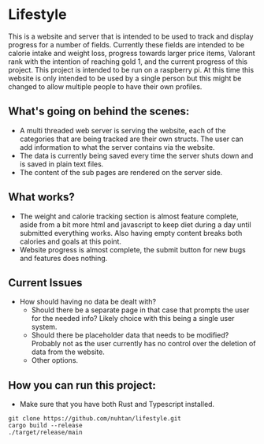 # Lifestyle
This is a website and server that is intended to be used to track and display progress for a number of fields. Currently these fields are intended to be calorie intake and weight loss, progress towards larger price items, Valorant rank with the intention of reaching gold 1, and the current progress of this project. This project is intended to be run on a raspberry pi. At this time this website is only intended to be used by a single person but this might be changed to allow multiple people to have their own profiles.

## What's going on behind the scenes:
- A multi threaded web server is serving the website, each of the categories that are being tracked are their own structs. The user can add information to what the server contains via the website.
- The data is currently being saved every time the server shuts down and is saved in plain text files. 
- The content of the sub pages are rendered on the server side.

## What works?
- The weight and calorie tracking section is almost feature complete, aside from a bit more html and javascript to keep diet during a day until submitted everything works. Also having empty content breaks both calories and goals at this point.
- Website progress is almost complete, the submit button for new bugs and features does nothing.

## Current Issues
- How should having no data be dealt with?
    - Should there be a separate page in that case that prompts the user for the needed info? Likely choice with this being a single user system.
    - Should there be placeholder data that needs to be modified? Probably not as the user currently has no control over the deletion of data from the website.
    - Other options.

## How you can run this project:
- Make sure that you have both Rust and Typescript installed.
```
git clone https://github.com/nuhtan/lifestyle.git
cargo build --release
./target/release/main
```